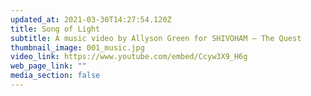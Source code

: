 ```yaml
---
updated_at: 2021-03-30T14:27:54.120Z
title: Song of Light
subtitle: A music video by Allyson Green for SHIVOHAM — The Quest
thumbnail_image: 001_music.jpg
video_link: https://www.youtube.com/embed/Ccyw3X9_H6g
web_page_link: ""
media_section: false
---
```


